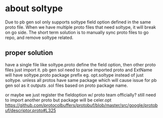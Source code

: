 # about soltype
Due to pb gen sol only supports soltype field option defined in the same proto file. When we have multiple proto files that need soltype, it will break on go side. The short term solution is to manually sync proto files to go repo, and remove soltype related.

## proper solution
have a single file like soltype.proto define the field option, then other proto files just import it. pb gen sol need to parse imported proto and ExtName will have soltype.proto package prefix eg. opt.soltype instead of just soltype. unless all protos have same package which will cause issue for pb gen sol as it outputs .sol files based on proto package name.

or maybe we just register the fieldoption w/ proto team officially? still need to import another proto but package will be celer.opt
https://github.com/protocolbuffers/protobuf/blob/master/src/google/protobuf/descriptor.proto#L325